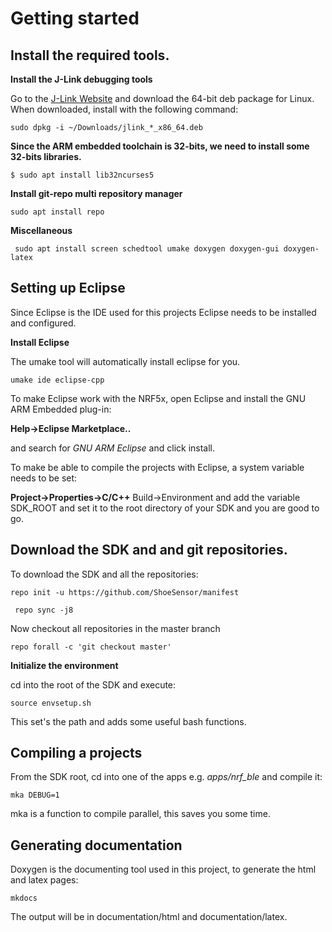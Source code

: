 # Getting started

## Install the required tools.

**Install the J-Link debugging tools**

Go to the [J-Link Website](https://www.segger.com/jlink-software.html?step=1&file=JLinkLinuxDEB64_5.12.3)
and download the 64-bit deb package for Linux. When downloaded, install with the following command:

` sudo dpkg -i ~/Downloads/jlink_*_x86_64.deb `

**Since the ARM embedded toolchain is 32-bits, we need to install some 32-bits libraries.**

` $ sudo apt install lib32ncurses5 `

**Install git-repo multi repository manager**

` sudo apt install repo `

**Miscellaneous**

` sudo apt install screen schedtool umake doxygen doxygen-gui doxygen-latex`


## Setting up Eclipse

Since Eclipse is the IDE used for this projects Eclipse needs to be installed and configured.

**Install Eclipse**

The umake tool will automatically install eclipse for you. 

` umake ide eclipse-cpp `

To make Eclipse work with the NRF5x, open Eclipse and install the GNU ARM Embedded plug-in:

**Help->Eclipse Marketplace..**

and search for *GNU ARM Eclipse* and click install.

To make be able to compile the projects with Eclipse, a system variable needs to be set:

**Project->Properties->C/C++** Build->Environment and add the variable SDK_ROOT
and set it to the root directory of your SDK and you are good to go.


## Download the SDK and and git repositories.

To download the SDK and all the repositories:

` repo init -u https://github.com/ShoeSensor/manifest `

` repo sync -j8`

Now checkout all repositories in the master branch

`repo forall -c 'git checkout master' `

**Initialize the environment**

cd into the root of the SDK and execute:

` source envsetup.sh `

This set's the path and adds some useful bash functions.

## Compiling a projects

From the SDK root, cd into one of the apps e.g. *apps/nrf_ble* and compile it:

` mka DEBUG=1 `

mka is a function to compile parallel, this saves you some time.

## Generating documentation

Doxygen is the documenting tool used in this project, to generate the html and latex pages:

` mkdocs `

The output will be in documentation/html and documentation/latex.
